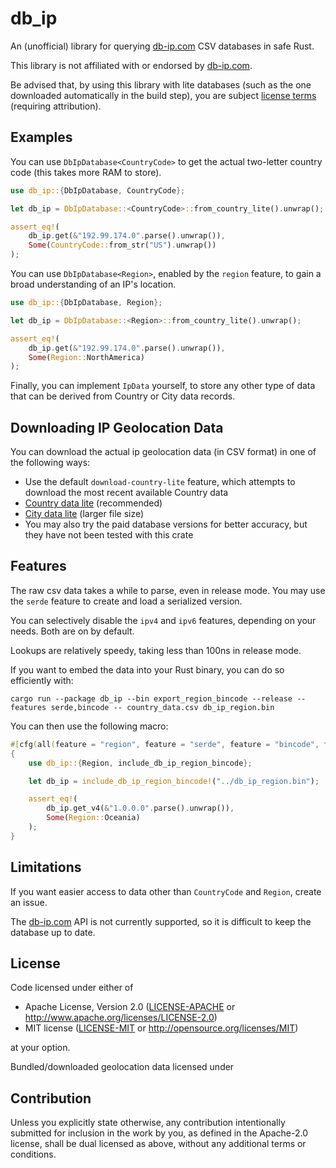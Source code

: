 # db_ip

An (unofficial) library for querying [db-ip.com](https://db-ip.com/) CSV databases in safe Rust.

This library is not affiliated with or endorsed by [db-ip.com](https://db-ip.com/).

Be advised that, by using this library with lite databases (such as the one downloaded
automatically in the build step), you are subject [license terms](LICENSE-DBIP)
(requiring attribution).

## Examples

You can use `DbIpDatabase<CountryCode>` to get the actual two-letter country code (this takes more RAM to store).

```rust
use db_ip::{DbIpDatabase, CountryCode};

let db_ip = DbIpDatabase::<CountryCode>::from_country_lite().unwrap();

assert_eq!(
    db_ip.get(&"192.99.174.0".parse().unwrap()),
    Some(CountryCode::from_str("US").unwrap())
);
```

You can use `DbIpDatabase<Region>`, enabled by the `region` feature, to gain a broad understanding of an IP's location.

```rust
use db_ip::{DbIpDatabase, Region};

let db_ip = DbIpDatabase::<Region>::from_country_lite().unwrap();

assert_eq!(
    db_ip.get(&"192.99.174.0".parse().unwrap()),
    Some(Region::NorthAmerica)
);
```

Finally, you can implement `IpData` yourself, to store any other type of data that can be derived from Country or
City data records.

## Downloading IP Geolocation Data

You can download the actual ip geolocation data (in CSV format) in one of the following ways:

- Use the default `download-country-lite` feature, which attempts to download the most recent available Country data
- [Country data lite](https://db-ip.com/db/download/ip-to-country-lite) (recommended)
- [City data lite](https://db-ip.com/db/download/ip-to-city-lite) (larger file size)
- You may also try the paid database versions for better accuracy, but they have not been tested with this crate

## Features

The raw csv data takes a while to parse, even in release mode. You may use
the `serde` feature to create and load a serialized version.

You can selectively disable the `ipv4` and `ipv6` features, depending on your needs. Both are
on by default.

Lookups are relatively speedy, taking less than 100ns in release mode.

If you want to embed the data into your Rust binary, you can do so efficiently with:
```console
cargo run --package db_ip --bin export_region_bincode --release --features serde,bincode -- country_data.csv db_ip_region.bin
```

You can then use the following macro:
```rust
#[cfg(all(feature = "region", feature = "serde", feature = "bincode", feature = "ipv4", feature = "csv"))]
{
    use db_ip::{Region, include_db_ip_region_bincode};

    let db_ip = include_db_ip_region_bincode!("../db_ip_region.bin");

    assert_eq!(
        db_ip.get_v4(&"1.0.0.0".parse().unwrap()),
        Some(Region::Oceania)
    );
}
```

## Limitations

If you want easier access to data other than `CountryCode` and `Region`, create an issue.

The [db-ip.com](https://db-ip.com/) API is not currently supported, so it is difficult to
keep the database up to date.

## License

Code licensed under either of

 * Apache License, Version 2.0
   ([LICENSE-APACHE](LICENSE-APACHE) or http://www.apache.org/licenses/LICENSE-2.0)
 * MIT license
   ([LICENSE-MIT](LICENSE-MIT) or http://opensource.org/licenses/MIT)

at your option.

Bundled/downloaded geolocation data licensed under

## Contribution

Unless you explicitly state otherwise, any contribution intentionally submitted
for inclusion in the work by you, as defined in the Apache-2.0 license, shall be
dual licensed as above, without any additional terms or conditions.